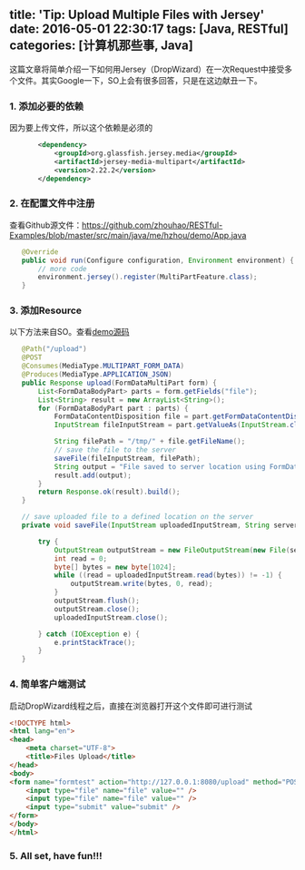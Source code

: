 title: 'Tip: Upload Multiple Files with Jersey'
date: 2016-05-01 22:30:17
tags: [Java, RESTful]
categories: [计算机那些事, Java]
---
这篇文章将简单介绍一下如何用Jersey（DropWizard）在一次Request中接受多个文件。其实Google一下，SO上会有很多回答，只是在这边献丑一下。
<!-- more -->

### 1. 添加必要的依赖
因为要上传文件，所以这个依赖是必须的
```xml
       <dependency>
           <groupId>org.glassfish.jersey.media</groupId>
           <artifactId>jersey-media-multipart</artifactId>
           <version>2.22.2</version>
       </dependency>
```

### 2. 在配置文件中注册
查看Github源文件：https://github.com/zhouhao/RESTful-Examples/blob/master/src/main/java/me/hzhou/demo/App.java

```java
   @Override
   public void run(Configure configuration, Environment environment) {
       // more code
       environment.jersey().register(MultiPartFeature.class);
   }
```

### 3. 添加Resource
以下方法来自SO。查看[demo源码](https://github.com/zhouhao/RESTful-Examples/blob/master/src/main/java/me/hzhou/demo/Res.java)

```java
   @Path("/upload")
   @POST
   @Consumes(MediaType.MULTIPART_FORM_DATA)
   @Produces(MediaType.APPLICATION_JSON)
   public Response upload(FormDataMultiPart form) {
       List<FormDataBodyPart> parts = form.getFields("file");
       List<String> result = new ArrayList<String>();
       for (FormDataBodyPart part : parts) {
           FormDataContentDisposition file = part.getFormDataContentDisposition();
           InputStream fileInputStream = part.getValueAs(InputStream.class);

           String filePath = "/tmp/" + file.getFileName();
           // save the file to the server
           saveFile(fileInputStream, filePath);
           String output = "File saved to server location using FormDataMultiPart : " + filePath;
           result.add(output);
       }
       return Response.ok(result).build();
   }

   // save uploaded file to a defined location on the server
   private void saveFile(InputStream uploadedInputStream, String serverLocation) {

       try {
           OutputStream outputStream = new FileOutputStream(new File(serverLocation));
           int read = 0;
           byte[] bytes = new byte[1024];
           while ((read = uploadedInputStream.read(bytes)) != -1) {
               outputStream.write(bytes, 0, read);
           }
           outputStream.flush();
           outputStream.close();
           uploadedInputStream.close();

       } catch (IOException e) {
           e.printStackTrace();
       }
   }
```

### 4. 简单客户端测试
启动DropWizard线程之后，直接在浏览器打开这个文件即可进行测试
```html
<!DOCTYPE html>
<html lang="en">
<head>
    <meta charset="UTF-8">
    <title>Files Upload</title>
</head>
<body>
<form name="formtest" action="http://127.0.0.1:8080/upload" method="POST" enctype="multipart/form-data">
    <input type="file" name="file" value="" />
    <input type="file" name="file" value="" />
    <input type="submit" value="submit" />
</form>
</body>
</html>
```

### 5. All set, have fun!!!
